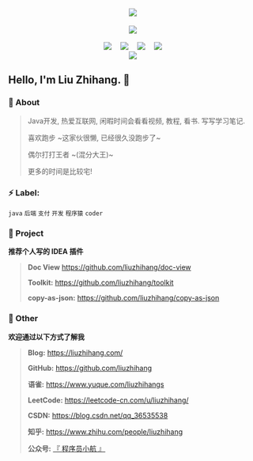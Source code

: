 <!-- 动态打字效果 -->
<h1 align="center">
  <a href="https://liuzhihang.com/">
    <img src="https://readme-typing-svg.herokuapp.com?color=%2336BCF7&lines=学，而知不足；教，然后知困！;console.log(%22Hello%EF%BC%8Cworld%22)">
  </a>
</h1>

<!-- 敲代码的图片 -->
<div align="center" ><img order-radius="100px" src="https://oss.liuzhihang.com/article/乖巧上班-m25PWv.gif"/></div>
<br>

<!-- 个人资料徽标 -->
<div align="center">
  <a href="https://liuzhihang.com/"><img src="https://img.shields.io/badge/website-个人博客-blue"></a>&emsp;
  <a href="https://blog.csdn.net/qq_36535538"><img src="https://img.shields.io/badge/CSDN-%E5%8D%9A%E5%AE%A2-c32136"></a>&emsp;
  <a href="https://www.zhihu.com/people/liuzhihang"><img src="https://img.shields.io/badge/zhihu-%E7%9F%A5%E4%B9%8E-blue"></a>&emsp;
<!-- 访客数统计徽标 -->
  <img src="https://visitor-badge.glitch.me/badge?page_id=liuzhihang" /></div>

<!-- 贪吃蛇代码贡献图 -->
<div align="center"><img src="https://cdn1.tianli0.top/gh/liuzhihang/liuzhihang/assets/github-contribution-grid-snake.svg" /></div>

## Hello, I'm Liu Zhihang. 🤪

### :eyes: About

> Java开发, 热爱互联网, 闲暇时间会看看视频, 教程, 看书. 写写学习笔记.
>
> 喜欢跑步 ~这家伙很懒, 已经很久没跑步了~
>
> 偶尔打打王者 ~(混分大王)~
>
> 更多的时间是比较宅!

### :zap: Label:

`java`  `后端`  `支付`  `开发`  `程序猿`  `coder`


### :pushpin: Project

**推荐个人写的 IDEA 插件**

> **Doc View** https://github.com/liuzhihang/doc-view
>
> **Toolkit:** https://github.com/liuzhihang/toolkit
>
> **copy-as-json:** https://github.com/liuzhihang/copy-as-json

### :speech_balloon: Other

**欢迎通过以下方式了解我**

> **Blog:** https://liuzhihang.com/
> 
> **GitHub:** https://github.com/liuzhihang
> 
> **语雀:** https://www.yuque.com/liuzhihangs
>
> **LeetCode:** https://leetcode-cn.com/u/liuzhihang/
>
> **CSDN:** https://blog.csdn.net/qq_36535538
>
> **知乎:** https://www.zhihu.com/people/liuzhihang
>
> **公众号:** [『 程序员小航 』](https://liuzhihang.com/oss/pic/wechat.jpg)


